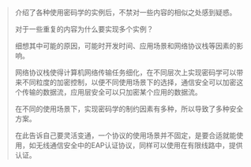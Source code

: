 > 介绍了各种使用密码学的实例后，不禁对一些内容的相似之处感到疑惑。
>
> 对于一些重复的内容为什么要实现多个实例？
>
> 细想其中可能的原因，可能时开发时间、应用场景和网络协议栈等因素的影响。
>
> ​		网络协议栈使得计算机网络传输任务细化，在不同层次上实现密码学可以带来不同粒度的加密控制，以便不同使用场景下的选择，通信安全可以加密这个传输的数据流，应用层安全可以只加密某个应用的数据流。
>
> ​		在不同的使用场景下，实现密码学的制约因素有多种，所以导致了多种安全方案。
>
> ​		在此告诉自己要灵活变通，一个协议的使用场景并不固定，是要合适就能使用，如无线通信安全中的EAP认证协议，同样可以使用在有限线路中，提供认证。